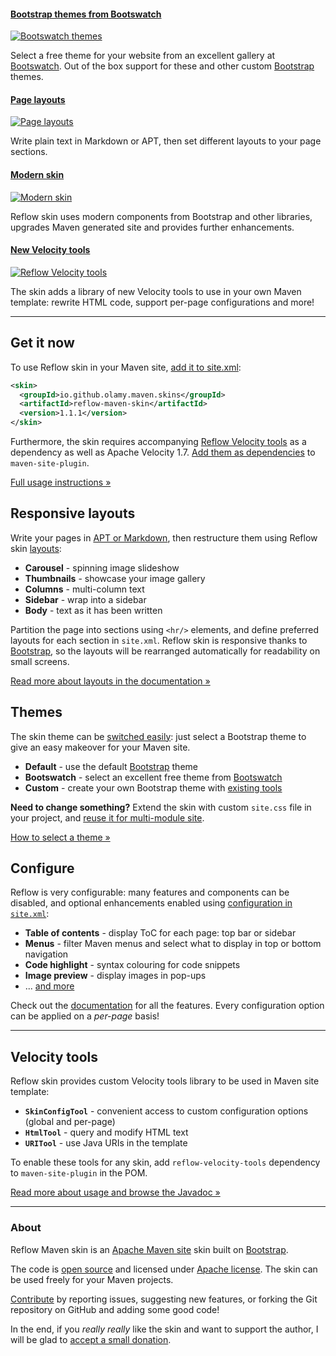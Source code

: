 #### [Bootstrap themes from Bootswatch][themes]

[![Bootswatch themes](images/carousel-themes.png)][themes]

Select a free theme for your website from an excellent gallery at [Bootswatch][bootswatch].
Out of the box support for these and other custom [Bootstrap][bootstrap] themes.


#### [Page layouts][reflow-layouts]

[![Page layouts](images/carousel-layouts.jpg)][reflow-layouts]

Write plain text in Markdown or APT, then set different layouts to your page sections.


#### [Modern skin][reflow-misc]

[![Modern skin](images/carousel-components.jpg)][reflow-misc]

Reflow skin uses modern components from Bootstrap and other libraries, upgrades Maven generated
site and provides further enhancements.


#### [New Velocity tools][reflow-tools]

[![Reflow Velocity tools](images/carousel-tools.png)][reflow-tools]

The skin adds a library of new Velocity tools to use in your own Maven template: rewrite HTML code,
support per-page configurations and more!


[bootswatch]: http://bootswatch.com
[bootstrap]: http://getbootstrap.com
[themes]: skin/themes/
[reflow-layouts]: skin/layouts.html
[reflow-misc]: skin/misc.html
[reflow-tools]: reflow-velocity-tools/


---


## Get it now

To use Reflow skin in your Maven site, [add it to site.xml][reflow-usage]:

```xml
<skin>
  <groupId>io.github.olamy.maven.skins</groupId>
  <artifactId>reflow-maven-skin</artifactId>
  <version>1.1.1</version>
</skin>
```

Furthermore, the skin requires accompanying [Reflow Velocity tools][reflow-tools] as a dependency
as well as Apache Velocity 1.7.
[Add them as dependencies][reflow-usage] to `maven-site-plugin`.

[Full usage instructions &raquo;][reflow-usage]

[reflow-usage]: skin/


## Responsive layouts

Write your pages in [APT or Markdown][doxia-formats], then restructure them using Reflow skin
[layouts][reflow-layouts]:

-   **Carousel** - spinning image slideshow
-   **Thumbnails** - showcase your image gallery
-   **Columns** - multi-column text
-   **Sidebar** - wrap into a sidebar
-   **Body** - text as it has been written

Partition the page into sections using `<hr/>` elements, and define preferred layouts for each section in `site.xml`. Reflow skin is responsive thanks to [Bootstrap][bootstrap], so the layouts
will be rearranged automatically for readability on small screens.

[Read more about layouts in the documentation &raquo;][reflow-layouts]

[doxia-formats]: http://maven.apache.org/doxia/references/index.html


## Themes

The skin theme can be [switched easily][themes]: just select a Bootstrap theme
to give an easy makeover for your Maven site.

-   **Default** - use the default [Bootstrap][bootstrap] theme
-   **Bootswatch** - select an excellent free theme from [Bootswatch][bootswatch]
-   **Custom** - create your own Bootstrap theme with [existing tools][bootstrap-custom]

**Need to change something?** Extend the skin with custom `site.css` file in your project, and
[reuse it for multi-module site][reflow-multi].

[How to select a theme &raquo;][themes]

[bootstrap-custom]: http://twitter.github.com/bootstrap/customize.html
[reflow-multi]: skin/multi-module.html


## Configure

Reflow is very configurable: many features and components can be disabled, and optional
enhancements enabled using [configuration in `site.xml`][reflow-config]:

-   **Table of contents** - display ToC for each page: top bar or sidebar
-   **Menus** - filter Maven menus and select what to display in top or bottom navigation
-   **Code highlight** - syntax colouring for code snippets
-   **Image preview** - display images in pop-ups
-   ... [and more][reflow-config]

Check out the [documentation][reflow-config] for all the features. Every configuration option
can be applied on a _per-page_ basis!

[reflow-config]: skin/config.html


---


## Velocity tools

Reflow skin provides custom Velocity tools library to be used in Maven site template:

-   **`SkinConfigTool`** - convenient access to custom configuration options (global and per-page)
-   **`HtmlTool`** - query and modify HTML text
-   **`URITool`** - use Java URIs in the template

To enable these tools for any skin, add `reflow-velocity-tools` dependency to
`maven-site-plugin` in the POM.

[Read more about usage and browse the Javadoc &raquo;][reflow-tools]


---


### About

Reflow Maven skin is an [Apache Maven site][mvn-site] skin built on [Bootstrap][bootstrap].

The code is [open source][reflow-github] and licensed under [Apache license][apache-license].
The skin can be used freely for your Maven projects.

[Contribute][contribute] by reporting issues, suggesting new features, or forking the
Git repository on GitHub and adding some good code!

In the end, if you _really really_ like the skin and want to support the author, I will
be glad to [accept a small donation][donate].

[mvn-site]: http://maven.apache.org/guides/mini/guide-site.html
[apache-license]: http://www.apache.org/licenses/LICENSE-2.0
[contribute]: contribute.html
[reflow-github]: http://github.com/andriusvelykis/reflow-maven-skin/
[donate]: https://www.paypal.com/cgi-bin/webscr?cmd=_s-xclick&amp;hosted_button_id=QWKNRFZH52828

